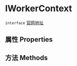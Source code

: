 # IWorkerContext
`interface` [官网地址](https://microsoft.github.io/monaco-editor/docs.html#interfaces/worker.IWorkerContext.html)

## 属性 Properties
## 方法 Methods